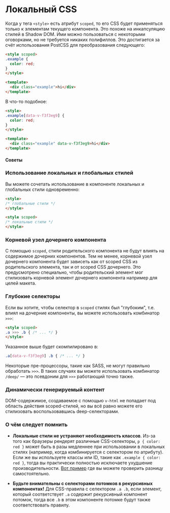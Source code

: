 # Локальный CSS

Когда у тега `<style>` есть атрибут `scoped`, то его CSS будет применяться только к элементам текущего компонента. Это похоже на инкапсуляцию стилей в Shadow DOM. Ими можно пользоваться с некоторыми оговорками, но не требуется никаких полифиллов. Это достигается за счёт использования PostCSS для преобразования следующего:

``` html
<style scoped>
.example {
  color: red;
}
</style>

<template>
  <div class="example">hi</div>
</template>
```

В что-то подобное:

``` html
<style>
.example[data-v-f3f3eg9] {
  color: red;
}
</style>

<template>
  <div class="example" data-v-f3f3eg9>hi</div>
</template>
```

#### Советы

### Использование локальных и глобальных стилей

Вы можете сочетать использование в компоненте локальных и глобальных стили одновременно:

``` html
<style>
/* глобальные стили */
</style>

<style scoped>
/* локальные стили */
</style>
```

### Корневой узел дочернего компонента

С помощью `scoped`, стили родительского компонента не будут влиять на содержимое дочерних компонентов. Тем не менее, корневой узел дочернего компонента будет зависеть как от scoped CSS из родительского элемента, так и от scoped CSS дочернего. Это предусмотрено специально, чтобы родительский элемент мог стилизовать корневой элемент дочернего компонента например для целей макета.

### Глубокие селекторы

Если вы хотите, чтобы селектор в `scoped` стилях был "глубоким", т.е. влиял на дочерние компоненты, вы можете использовать комбинатор `>>>`:

``` html
<style scoped>
.a >>> .b { /* ... */ }
</style>
```

Указанное выше будет скомпилировано в:

``` css
.a[data-v-f3f3eg9] .b { /* ... */ }
```

Некоторые пре-процессоры, такие как SASS, не могут правильно обработать `>>>`. В таких случаях вы можете использовать комбинатор `/deep/` — это псевдоним для `>>>` работающий точно также.

### Динамически генерируемый контент

DOM-содержимое, создаваемое с помощью `v-html` не попадает под область действия scoped-стилей, но вы всё равно можете его стилизовать воспользовавшись deep-селекторами.

### О чём следует помнить

- **Локальные стили не устраняют необходимость классов**. Из-за того как браузеры рендерят различные CSS-селекторы, `p { color: red }` может быть в разы медленнее при использовании в локальных стилях (например, когда комбинируется с селектором по атрибуту). Если же вы используете классы или ID, такие как `.example { color: red }`, тогда вы практически полностью исключаете ухудшение производительности. [Вот пример](http://stevesouders.com/efws/css-selectors/csscreate.php) где вы можете проверить разницу самостоятельно.

- **Будьте внимательны с селекторами потомков в рекурсивных компонентах!** Для CSS-правила с селектором `.a .b`, если элемент, который соответствует `.a` содержит рекурсивный компонент потомок, тогда все `.b` в этом компоненте потомке будут также соответствовать правилу.